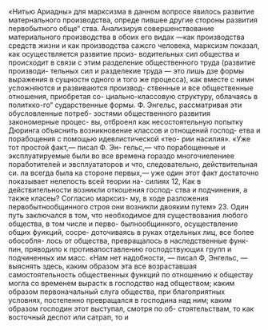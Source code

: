 «Нитью Ариадны» для марксизма в данном вопросе
явилось развитие матернального производства, опреде
пившее другие стороны развития первобытного обще“
ства. Анализируя совершенствование материального
производства в обоих его видах —как производства
средств жизни и как производства сажсго человека,
марксизм показал, как осуществляется развитие произ-
водительных сил общества и происходит в связи с этим
разделение общественного труда (развитие производи-
тельных сил и разделекие труда — это лишь дзе формы
выражения в сущностн одного и того же процесса), как
вместе с нимн усложняются и развиваются производ-
ственные и все общественные отношения, приобретая со-
циально-классовую структуру, облачаясь в политкко-го“
сударственные формы.
Ф. Энгельс, рассматривая эти обусловленные потреб-
зостями общественного развития закономерные процес-
вы, отброенл как несостоятельную попытку Дюринга
объяснить возникновение классов и отнощений господ-
етва и порабощения с помощью идевлистической «тео-
рии насилия». «Уже тот простой факт,— писал Ф. Эн-
гельс,— что порабощенные и эксплуатируемые были во
все времена гораздо многочиелениее поработителей и
эвсплуататоров и что, следовательно, действительная си.
ла всегда была ка стороне первых,— уже один этот
факт достаточно показывает нелепость всей теории на-
силиях 12,
Как в действительности возникли откошения господ-
ства и подчинения, а также класеы? Согласио марксиз-
му, в ходе разложения первобытнообщинного строя они
возникли двояким путем» 23.
Один путь заключался в том, что необходимое для
существования любого общества, в том числе и перво-
былнообщинного, осуществление общих фуикций, сосре-
доточиваясь в руках отдельных лиц, все более обособля-
лось от общества, превращалось в наследственные функ-
пин, пряводило к противапоставлению господствующих
групп и подчиненных им масс. «Нам нет надобности, —
писал Ф, Энгельс, — выяснять здесь, каким образом эта
все возраставшая  самостоятельность общественных
функций по отношению к обществу могла со временем
вырастк в господство над обществом; каким образом
первоначальный слуга общества, при благоприятных
условнях, постепенно превращался в господина над ним;
каким образом господин этот выступал, смотря по об-
стоятельствам, то как восточный деспот или сатрап, то
и

